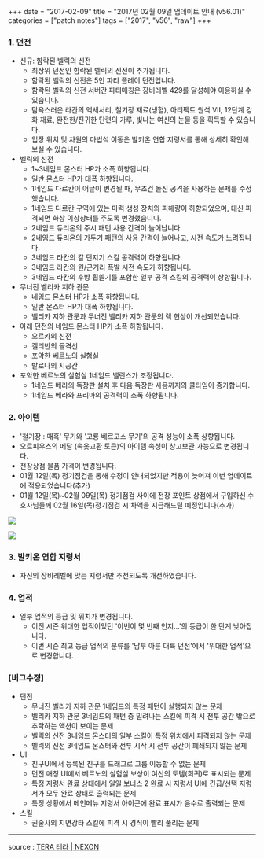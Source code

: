 +++
date = "2017-02-09"
title = "2017년 02월 09일 업데이트 안내 (v56.01)"
categories = ["patch notes"]
tags = ["2017", "v56", "raw"]
+++

### 1. 던전
- 신규: 함락된 벨릭의 신전
  - 최상위 던전인 함락된 벨릭의 신전이 추가됩니다.
  - 함락된 벨릭의 신전은 5인 파티 플레이 던전입니다.
  - 함락된 벨릭의 신전 서버간 파티매칭은 장비레벨 429를 달성해야 이용하실 수 있습니다.
  - 탐욕스러운 라칸의 액세서리, 철기장 재료(냉혈), 아티팩트 원석 VII, 12단계 강화 재료, 완전한/진귀한 단련의 가루, 빛나는 여신의 눈물 등을 획득할 수 있습니다.
  - 입장 위치 및 차원의 마법석 이동은 발키온 연합 지령서를 통해 상세히 확인해 보실 수 있습니다.
- 벨릭의 신전
  - 1~3네임드 몬스터 HP가 소폭 하향됩니다.
  - 일반 몬스터 HP가 대폭 하향됩니다.
  - 1네임드 다르칸이 어글이 변경될 때, 무조건 돌진 공격을 사용하는 문제를 수정했습니다.
  - 1네임드 다르칸 구역에 있는 마력 생성 장치의 피해량이 하향되었으며, 대신 피격되면 화상 이상상태를 주도록 변경했습니다.
  - 2네임드 듀리온의 주시 패턴 사용 간격이 늘어납니다.
  - 2네임드 듀리온의 가두기 패턴의 사용 간격이 늘어나고, 시전 속도가 느려집니다.
  - 3네임드 라칸의 칼 던지기 스킬 공격력이 하향됩니다.
  - 3네임드 라칸의 원/근거리 폭발 시전 속도가 하향됩니다.
  - 3네임드 라칸의 후방 휩쓸기를 포함한 일부 공격 스킬의 공격력이 상향됩니다.
- 무너진 벨리카 지하 관문
  - 네임드 몬스터 HP가 소폭 하향됩니다.
  - 일반 몬스터 HP가 대폭 하향됩니다.
  - 벨리카 지하 관문과 무너진 벨리카 지하 관문의 렉 현상이 개선되었습니다.
- 아래 던전의 네임드 몬스터 HP가 소폭 하향됩니다.
  - 오르카의 신전
  - 켈리반의 돌격선
  - 포악한 베르노의 실험실
  - 발로나의 시공간
- 포악한 베르노의 실험실 1네임드 밸런스가 조정됩니다.
  - 1네임드 베라의 독장판 설치 후 다음 독장판 사용까지의 쿨타임이 증가합니다.
  - 1네임드 베라와 프리마의 공격력이 소폭 하향됩니다.

### 2. 아이템
- '철기장 : 매혹' 무기와 '고룡 베르고스 무기'의 공격 성능이 소폭 상향됩니다.
- 오르피우스의 메달 (속옷교환 토큰)의 아이템 속성이 창고보관 가능으로 변경됩니다.
- 전장상점 물품 가격이 변경됩니다.
- 01월 12일(목) 정기점검을 통해 수정이 안내되었지만 적용이 늦어져 이번 업데이트에 적용되었습니다(추가)
- 01월 12일(목)~02월 09일(목) 정기점검 사이에 전장 포인트 상점에서 구입하신 수호자님들께 02월 16일(목)정기점검 시 차액을 지급해드릴 예정입니다(추가)

![](https://seraphinush-gaming.github.io/mysterium/images/patch/v56-01_1.png)

![](https://seraphinush-gaming.github.io/mysterium/images/patch/v56-01_2.png)

### 3. 발키온 연합 지령서
- 자신의 장비레벨에 맞는 지령서만 추천되도록 개선하였습니다.

### 4. 업적
- 일부 업적의 등급 및 위치가 변경됩니다.
  - 이전 시즌 위대한 업적이었던 '이번이 몇 번째 인지…'의 등급이 한 단계 낮아집니다.
  - 이번 시즌 최고 등급 업적의 분류를 '남부 아룬 대륙 던전'에서 '위대한 업적'으로 변경합니다.

### [버그수정]
- 던전
  - 무너진 벨리카 지하 관문 1네임드의 특정 패턴이 실행되지 않는 문제
  - 벨리카 지하 관문 3네임드의 패턴 중 밀려나는 스킬에 피격 시 전투 공간 밖으로 추락하는 액션이 보이는 문제
  - 벨릭의 신전 3네임드 몬스터의 일부 스킬이 특정 위치에서 피격되지 않는 문제
  - 벨릭의 신전 3네임드 몬스터와 전투 시작 시 전투 공간이 폐쇄되지 않는 문제
- UI
  - 친구UI에서 등록된 친구를 드래그로 그룹 이동할 수 없는 문제
  - 던전 매칭 UI에서 베르노의 실험실 보상이 여신의 토템(희귀)로 표시되는 문제
  - 특정 지령서 완료 상태에서 일일 보너스 2 완료 시 지령서 UI에 긴급/선택 지령서가 모두 완료 상태로 출력되는 문제
  - 특정 상황에서 메인메뉴 지령서 아이콘에 완료 표시가 음수로 출력되는 문제
- 스킬
  - 권술사의 지면강타 스킬에 피격 시 경직이 빨리 풀리는 문제

----

source : [TERA 테라 | NEXON](http://tera.nexon.com/news/update/view.aspx?n4articlesn=263)
